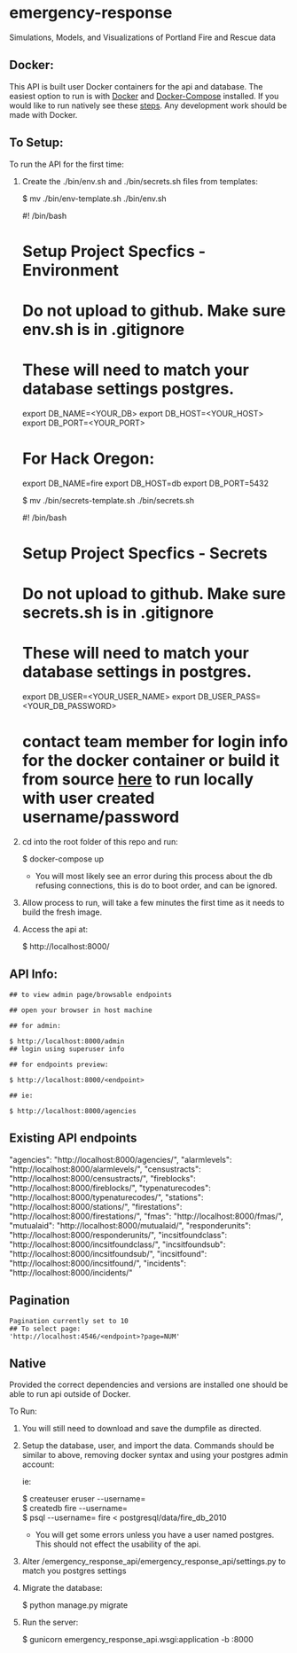 # emergency-response
Simulations, Models, and Visualizations of Portland Fire and Rescue data

## Docker:

This API is built user Docker containers for the api and database. The easiest option to run is with [Docker](https://www.docker.com/) and [Docker-Compose](https://docs.docker.com/compose/) installed. If you would like to run natively see these [steps](#native). Any development work should be made with Docker.

## To Setup:

To run the API for the first time:

  1. Create the ./bin/env.sh and ./bin/secrets.sh files from templates:

      $ mv ./bin/env-template.sh ./bin/env.sh

      #! /bin/bash
      # Setup Project Specfics - Environment
      # Do not upload to github.  Make sure env.sh is in .gitignore
      # These will need to match your database settings postgres.
      export DB_NAME=<YOUR_DB>
      export DB_HOST=<YOUR_HOST>
      export DB_PORT=<YOUR_PORT>

      # For Hack Oregon:

      export DB_NAME=fire
      export DB_HOST=db
      export DB_PORT=5432

      $ mv ./bin/secrets-template.sh ./bin/secrets.sh

      #! /bin/bash
      # Setup Project Specfics - Secrets
      # Do not upload to github.  Make sure secrets.sh is in .gitignore
      # These will need to match your database settings in postgres.
      export DB_USER=<YOUR_USER_NAME>
      export DB_USER_PASS=<YOUR_DB_PASSWORD>

      # contact team member for login info for the docker container or build it from source [here](https://github.com/BrianHGrant/hacko-er-postgis-docker) to run locally with user created username/password

  2. cd into the root folder of this repo and run:  

      $ docker-compose up

      * You will most likely see an error during this process about the db refusing connections, this is do to boot order, and can be ignored.
  3. Allow process to run, will take a few minutes the first time as it needs to build the fresh image.

  4. Access the api at:

        $ http://localhost:8000/<endpoint>



## API Info:

    ## to view admin page/browsable endpoints

    ## open your browser in host machine

    ## for admin:

    $ http://localhost:8000/admin
    ## login using superuser info

    ## for endpoints preview:

    $ http://localhost:8000/<endpoint>

    ## ie:

    $ http://localhost:8000/agencies

## Existing API endpoints

"agencies": "http://localhost:8000/agencies/",
"alarmlevels": "http://localhost:8000/alarmlevels/",
"censustracts": "http://localhost:8000/censustracts/",
"fireblocks": "http://localhost:8000/fireblocks/",
"typenaturecodes": "http://localhost:8000/typenaturecodes/",
"stations": "http://localhost:8000/stations/",
"firestations": "http://localhost:8000/firestations/",
"fmas": "http://localhost:8000/fmas/",
"mutualaid": "http://localhost:8000/mutualaid/",
"responderunits": "http://localhost:8000/responderunits/",
"incsitfoundclass": "http://localhost:8000/incsitfoundclass/",
"incsitfoundsub": "http://localhost:8000/incsitfoundsub/",
"incsitfound": "http://localhost:8000/incsitfound/",
"incidents": "http://localhost:8000/incidents/"

## Pagination

    Pagination currently set to 10
    ## To select page:
    'http://localhost:4546/<endpoint>?page=NUM'


## Native

Provided the correct dependencies and versions are installed one should be able to run api outside of Docker.  

To Run:

  1. You will still need to download and save the dumpfile as directed.
  2. Setup the database, user, and import the data. Commands should be similar to above, removing docker syntax and using your postgres admin account:

      ie:

      $ createuser eruser --username=<YOURNAME>  
      $ createdb fire --username=<YOURNAME>  
      $ psql --username=<YOURNAME> fire < postgresql/data/fire_db_2010  

      * You will get some errors unless you have a user named postgres. This should not effect the usability of the api.  

  3. Alter /emergency_response_api/emergency_response_api/settings.py to match you postgres settings

  4. Migrate the database:

      $ python manage.py migrate  

  5. Run the server:

      $ gunicorn emergency_response_api.wsgi:application -b :8000  
